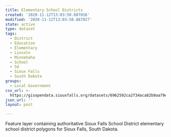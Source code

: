 ```yaml
---
title: Elementary School Districts
created: '2020-11-12T13:03:50.887016'
modified: '2020-11-12T13:03:50.887027'
state: active
type: dataset
tags:
  - District
  - Education
  - Elementary
  - Lincoln
  - Minnehaha
  - School
  - Sd
  - Sioux Falls
  - South Dakota
groups:
  - Local Government
csv_url: >-
  https://gisopendata.siouxfalls.org/datasets/6962592ca2f34aca82b9aa79e5bc3d82_5.csv?outSR=%7B%22latestWkid%22%3A32164%2C%22wkid%22%3A32164%7D
json_url: ''
layout: post

---
```

Feature layer containing authoritative Sioux Falls School District elementary school district polygons for Sioux Falls, South Dakota.
